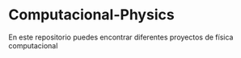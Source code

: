 # Computacional-Physics

En este repositorio puedes encontrar diferentes proyectos de física computacional 
